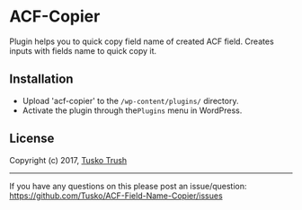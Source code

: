 # ACF-Copier
Plugin helps you to quick copy field name of created ACF field.
Creates inputs with fields name to quick copy it.

## Installation

+ Upload 'acf-copier' to the `/wp-content/plugins/` directory.
+ Activate the plugin through the`Plugins` menu in WordPress.

## License

Copyright (c) 2017, [Tusko Trush](https://frontend.im/?github "Front-End Developer")

---------------
If you have any questions on this please post an issue/question: https://github.com/Tusko/ACF-Field-Name-Copier/issues